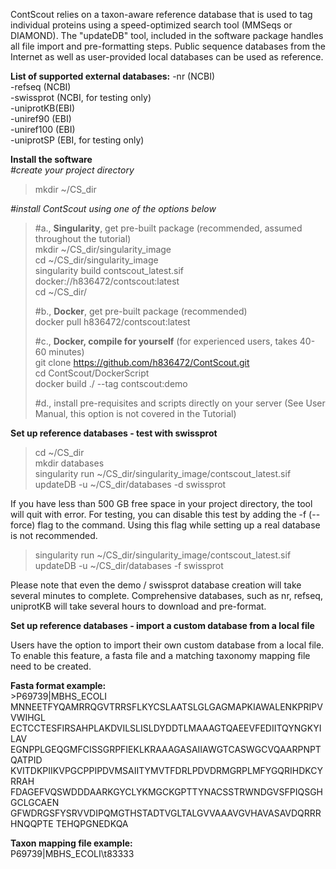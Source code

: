 ContScout relies on a taxon-aware reference database that is used to tag individual proteins using a speed-optimized search tool (MMSeqs or DIAMOND). The "updateDB" tool, included in the software package handles all file import and pre-formatting steps. Public sequence databases from the Internet as well as user-provided local databases can be used as reference. 

**List of supported external databases:**
-nr (NCBI)  
-refseq (NCBI)  
-swissprot (NCBI, for testing only)  
-uniprotKB(EBI)   
-uniref90 (EBI)  
-uniref100 (EBI)  
-uniprotSP (EBI, for testing only)

**Install the software**  
*#create your project directory*  
>mkdir ~/CS_dir  

*#install ContScout using one of the options below*

>#a., **Singularity**, get pre-built package (recommended, assumed throughout the tutorial)  
>mkdir ~/CS_dir/singularity_image  
>cd ~/CS_dir/singularity_image  
>singularity build contscout_latest.sif docker://h836472/contscout:latest  
>cd ~/CS_dir/  
>
>#b., **Docker**, get pre-built package (recommended)    
docker pull h836472/contscout:latest
>  
>#c., **Docker, compile for yourself** (for experienced users, takes 40-60 minutes)    
>git clone https://github.com/h836472/ContScout.git  
>cd ContScout/DockerScript  
>docker build ./ --tag contscout:demo
>  
>#d., install pre-requisites and scripts directly on your server (See User Manual, this option is not covered in the Tutorial)

**Set up reference databases - test with swissprot**
>cd ~/CS_dir  
>mkdir databases  
>singularity run ~/CS_dir/singularity_image/contscout_latest.sif updateDB -u ~/CS_dir/databases -d swissprot

If you have less than 500 GB free space in your project directory, the tool will quit with error. For testing, you can disable this test by adding the -f (--force) flag to the command. Using this flag while setting up a real database is not recommended.

>singularity run ~/CS_dir/singularity_image/contscout_latest.sif updateDB -u ~/CS_dir/databases -f swissprot  

Please note that even the demo / swissprot database creation will take several minutes to complete. Comprehensive databases, such as nr, refseq, uniprotKB will take several hours to download and pre-format.

**Set up reference databases - import a custom database from a local file**

Users have the option to import their own custom database from a local file. To enable this feature, a fasta file and a matching taxonomy mapping file need to be created.

**Fasta format example:**  
\>P69739|MBHS_ECOLI
MNNEETFYQAMRRQGVTRRSFLKYCSLAATSLGLGAGMAPKIAWALENKPRIPVVWIHGL
ECTCCTESFIRSAHPLAKDVILSLISLDYDDTLMAAAGTQAEEVFEDIITQYNGKYILAV
EGNPPLGEQGMFCISSGRPFIEKLKRAAAGASAIIAWGTCASWGCVQAARPNPTQATPID
KVITDKPIIKVPGCPPIPDVMSAIITYMVTFDRLPDVDRMGRPLMFYGQRIHDKCYRRAH
FDAGEFVQSWDDDAARKGYCLYKMGCKGPTTYNACSSTRWNDGVSFPIQSGHGCLGCAEN
GFWDRGSFYSRVVDIPQMGTHSTADTVGLTALGVVAAAVGVHAVASAVDQRRRHNQQPTE
TEHQPGNEDKQA  
  
**Taxon mapping file example:**  
P69739|MBHS_ECOLI\t83333


